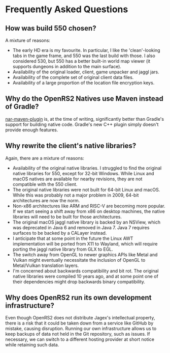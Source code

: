 # Frequently Asked Questions

## How was build 550 chosen?

A mixture of reasons:

* The early HD era is my favourite. In particular, I like the 'clean'-looking
  tabs in the game frame, and 550 was the last build with those. I also
  considered 530, but 550 has a better built-in world map viewer (it supports
  dungeons in addition to the main surface).
* Availability of the original loader, client, game unpacker and jaggl jars.
* Availability of the complete set of original client data files.
* Availability of a large proportion of the location file encryption keys.

## Why do the OpenRS2 Natives use Maven instead of Gradle?

[nar-maven-plugin][nar-maven-plugin] is, at the time of writing, significantly
better than Gradle's support for building native code. Gradle's new C++ plugin
simply doesn't provide enough features.

## Why rewrite the client's native libraries?

Again, there are a mixture of reasons:

* Availability of the original native libraries. I struggled to find the
  original native libraries for 550, except for 32-bit Windows. While Linux and
  macOS natives are available for nearby revisions, they are not compatible
  with the 550 client.
* The original native libraries were not built for 64-bit Linux and macOS.
  While this was probably not a major problem in 2009, 64-bit architectures are
  now the norm.
* Non-x86 architectures like ARM and RISC-V are becoming more popular. If we
  start seeing a shift away from x86 on desktop machines, the native libraries
  will need to be built for those architectures.
* The original macOS jaggl native library is backed by an NSView, which was
  deprecated in Java 6 and removed in Java 7. Java 7 requires surfaces to be
  backed by a CALayer instead.
* I anticipate that at some point in the future the Linux AWT implementation
  will be ported from X11 to Wayland, which will require porting the jaggl
  native library from GLX to EGL.
* The switch away from OpenGL to newer graphics APIs like Metal and Vulkan
  might eventually necessitate the inclusion of OpenGL to Metal/Vulkan
  translation layers.
* I'm concerned about backwards compatibility and bit rot. The original native
  libraries were compiled 10 years ago, and at some point one of their
  dependencies might drop backwards binary compatibility.

## Why does OpenRS2 run its own development infrastructure?

Even though OpenRS2 does not distribute Jagex's intellectual property, there is
a risk that it could be taken down from a service like GitHub by mistake,
causing disruption. Running our own infrastructure allows us to keep backups of
data not held in the Git repository, such as issues. If necessary, we can
switch to a different hosting provider at short notice while retaining such
data.

[nar-maven-plugin]: https://maven-nar.github.io/
